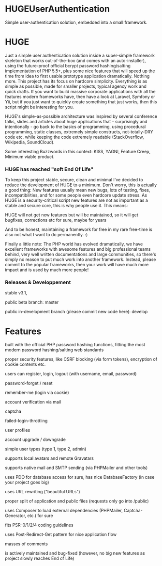 # HUGEUserAuthentication
Simple user-authentication solution, embedded into a small framework.

# HUGE

Just a simple user authentication solution inside a super-simple framework skeleton that works out-of-the-box (and comes with an auto-installer), using the future-proof official bcrypt password hashing/salting implementation of PHP 5.5+, plus some nice features that will speed up the time from idea to first usable prototype application dramatically. Nothing more. This project has its focus on hardcore simplicity. Everything is as simple as possible, made for smaller projects, typical agency work and quick drafts. If you want to build massive corporate applications with all the features modern frameworks have, then have a look at Laravel, Symfony or Yii, but if you just want to quickly create something that just works, then this script might be interesting for you.

HUGE's simple-as-possible architecture was inspired by several conference talks, slides and articles about huge applications that - surprisingly and intentionally - go back to the basics of programming, using procedural programming, static classes, extremely simple constructs, not-totally-DRY code etc. while keeping the code extremely readable (StackOverflow, Wikipedia, SoundCloud).

Some interesting Buzzwords in this context: KISS, YAGNI, Feature Creep, Minimum viable product.

### HUGE has reached "soft End Of Life"

To keep this project stable, secure, clean and minimal I've decided to reduce the development of HUGE to a minimum. Don't worry, this is actually a good thing: New features usually mean new bugs, lots of testing, fixes, incompatibilities, and for some people even hardcore update stress. As HUGE is a security-critical script new features are not as important as a stable and secure core, this is why people use it. This means:

HUGE will not get new features
but will be maintained, so it will get bugfixes, corrections etc for sure, maybe for years

And to be honest, maintaining a framework for free in my rare free-time is also not what I want to do permanently. :)

Finally a little note: The PHP world has evolved dramatically, we have excellent frameworks with awesome features and big professional teams behind, very well written documentations and large communities, so there's simply no reason to put much work into another framework. Instead, please commit to the popular frameworks, then your work will have much more impact and is used by much more people!

### Releases & Developpement

stable v3.1,

public beta branch: master

public in-development branch (please commit new code here): develop

# Features

built with the official PHP password hashing functions, fitting the most modern password hashing/salting web standards

proper security features, like CSRF blocking (via form tokens), encryption of cookie contents etc.

users can register, login, logout (with username, email, password)

password-forget / reset

remember-me (login via cookie)

account verification via mail

captcha

failed-login-throttling

user profiles

account upgrade / downgrade

simple user types (type 1, type 2, admin)

supports local avatars and remote Gravatars

supports native mail and SMTP sending (via PHPMailer and other tools)

uses PDO for database access for sure, has nice DatabaseFactory (in case your project goes big)

uses URL rewriting ("beautiful URLs")

proper split of application and public files (requests only go into /public)

uses Composer to load external dependencies (PHPMailer, Captcha-Generator, etc.) for sure

fits PSR-0/1/2/4 coding guidelines

uses Post-Redirect-Get pattern for nice application flow

masses of comments

is actively maintained and bug-fixed (however, no big new features as project slowly reaches End of Life)
